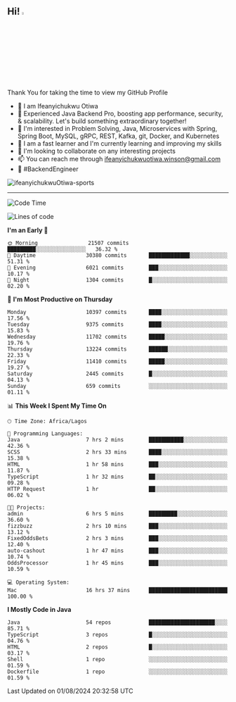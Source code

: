 <!-- BLOG-POST-LIST:START --><!-- BLOG-POST-LIST:END -->

## Hi! <img src="https://media.giphy.com/media/hvRJCLFzcasrR4ia7z/giphy.gif" width="4%"> 

Thank You for taking the time to view my GitHub Profile

- 👋 I am Ifeanyichukwu Otiwa
- 🚀 Experienced Java Backend Pro, boosting app performance, security, & scalability. Let's build something extraordinary together!
- 👀 I'm interested in Problem Solving, Java, Microservices with Spring, Spring Boot, MySQL, gRPC, REST, Kafka, git, Docker, and Kubernetes
- 🌱 I am a fast learner and I'm currently learning and improving my skills
- 💞️ I'm looking to collaborate on any interesting projects
- 📫 You can reach me through ifeanyichukwuotiwa.winson@gmail.com
- 🚀 #BackendEngineer

<p align="left" marginTop="10px"> <img src="https://komarev.com/ghpvc/?username=ifeanyichukwuOtiwa-sports&label=Profile%20views&color=0e75b6&style=for-the-badge" alt="ifeanyichukwuOtiwa-sports" /> </p>

***

<!--START_SECTION:waka-->
![Code Time](http://img.shields.io/badge/Code%20Time-2%2C711%20hrs%2033%20mins-blue)

![Lines of code](https://img.shields.io/badge/From%20Hello%20World%20I%27ve%20Written-14.6%20million%20lines%20of%20code-blue)

**I'm an Early 🐤** 

```text
🌞 Morning                21507 commits       █████████░░░░░░░░░░░░░░░░   36.32 % 
🌆 Daytime                30380 commits       █████████████░░░░░░░░░░░░   51.31 % 
🌃 Evening                6021 commits        ███░░░░░░░░░░░░░░░░░░░░░░   10.17 % 
🌙 Night                  1304 commits        █░░░░░░░░░░░░░░░░░░░░░░░░   02.20 % 
```
📅 **I'm Most Productive on Thursday** 

```text
Monday                   10397 commits       ████░░░░░░░░░░░░░░░░░░░░░   17.56 % 
Tuesday                  9375 commits        ████░░░░░░░░░░░░░░░░░░░░░   15.83 % 
Wednesday                11702 commits       █████░░░░░░░░░░░░░░░░░░░░   19.76 % 
Thursday                 13224 commits       ██████░░░░░░░░░░░░░░░░░░░   22.33 % 
Friday                   11410 commits       █████░░░░░░░░░░░░░░░░░░░░   19.27 % 
Saturday                 2445 commits        █░░░░░░░░░░░░░░░░░░░░░░░░   04.13 % 
Sunday                   659 commits         ░░░░░░░░░░░░░░░░░░░░░░░░░   01.11 % 
```


📊 **This Week I Spent My Time On** 

```text
🕑︎ Time Zone: Africa/Lagos

💬 Programming Languages: 
Java                     7 hrs 2 mins        ███████████░░░░░░░░░░░░░░   42.36 % 
SCSS                     2 hrs 33 mins       ████░░░░░░░░░░░░░░░░░░░░░   15.38 % 
HTML                     1 hr 58 mins        ███░░░░░░░░░░░░░░░░░░░░░░   11.87 % 
TypeScript               1 hr 32 mins        ██░░░░░░░░░░░░░░░░░░░░░░░   09.28 % 
HTTP Request             1 hr                ██░░░░░░░░░░░░░░░░░░░░░░░   06.02 % 

🐱‍💻 Projects: 
admin                    6 hrs 5 mins        █████████░░░░░░░░░░░░░░░░   36.60 % 
fizzbuzz                 2 hrs 10 mins       ███░░░░░░░░░░░░░░░░░░░░░░   13.12 % 
FixedOddsBets            2 hrs 3 mins        ███░░░░░░░░░░░░░░░░░░░░░░   12.40 % 
auto-cashout             1 hr 47 mins        ███░░░░░░░░░░░░░░░░░░░░░░   10.74 % 
OddsProcessor            1 hr 45 mins        ███░░░░░░░░░░░░░░░░░░░░░░   10.59 % 

💻 Operating System: 
Mac                      16 hrs 37 mins      █████████████████████████   100.00 % 
```

**I Mostly Code in Java** 

```text
Java                     54 repos            █████████████████████░░░░   85.71 % 
TypeScript               3 repos             █░░░░░░░░░░░░░░░░░░░░░░░░   04.76 % 
HTML                     2 repos             █░░░░░░░░░░░░░░░░░░░░░░░░   03.17 % 
Shell                    1 repo              ░░░░░░░░░░░░░░░░░░░░░░░░░   01.59 % 
Dockerfile               1 repo              ░░░░░░░░░░░░░░░░░░░░░░░░░   01.59 % 
```




 Last Updated on 01/08/2024 20:32:58 UTC
<!--END_SECTION:waka-->

<!--
<p align="center">
![trophy](https://github-profile-trophy.vercel.app/?username=ifeanyichukwuOtiwa-sports&theme=onedark) (https://github.com/ryo-ma/github-profile-trophy)
</p>
-->

<!---
ifeanyi-otiwa/ifeanyi-otiwa is a ✨ special ✨ repository because its `README.md` (this file) appears on your GitHub profile.
You can click the Preview link to take a look at your changes.
--->
